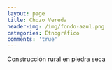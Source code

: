 ```yaml
---
layout: page
title: Chozo Vereda
header-img: /img/fondo-azul.png
categories: Etnográfico
comments: 'true'
---
```



Construcción rural en piedra seca

<div class="photo-gallery">
<ul>
</ul>
</div>
